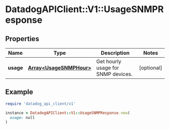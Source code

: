 # DatadogAPIClient::V1::UsageSNMPResponse

## Properties

| Name      | Type                                               | Description                        | Notes      |
| --------- | -------------------------------------------------- | ---------------------------------- | ---------- |
| **usage** | [**Array&lt;UsageSNMPHour&gt;**](UsageSNMPHour.md) | Get hourly usage for SNMP devices. | [optional] |

## Example

```ruby
require 'datadog_api_client/v1'

instance = DatadogAPIClient::V1::UsageSNMPResponse.new(
  usage: null
)
```
